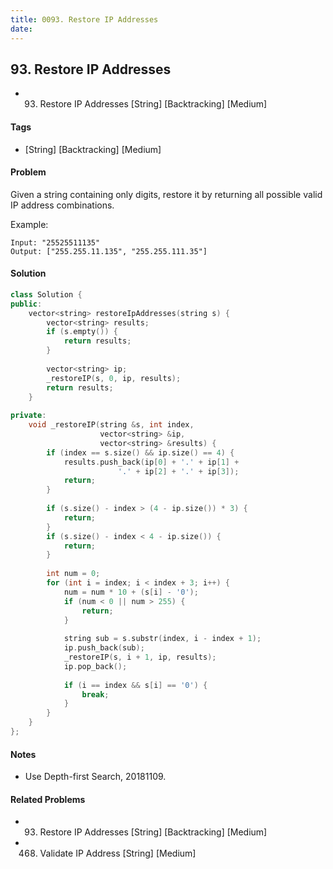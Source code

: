```yaml
---
title: 0093. Restore IP Addresses
date: 
---
```


## 93. Restore IP Addresses
- 93. Restore IP Addresses [String] [Backtracking] [Medium]

#### Tags
- [String] [Backtracking] [Medium]

#### Problem
Given a string containing only digits, restore it by returning all possible valid IP address combinations.

Example:

    Input: "25525511135"
    Output: ["255.255.11.135", "255.255.111.35"]

#### Solution
``` C++
class Solution {
public:
    vector<string> restoreIpAddresses(string s) {
        vector<string> results;
        if (s.empty()) {
            return results;
        }
        
        vector<string> ip;
        _restoreIP(s, 0, ip, results);
        return results;
    }
    
private:
    void _restoreIP(string &s, int index, 
                    vector<string> &ip, 
                    vector<string> &results) {
        if (index == s.size() && ip.size() == 4) {
            results.push_back(ip[0] + '.' + ip[1] + 
                        '.' + ip[2] + '.' + ip[3]);
            return;
        }
        
        if (s.size() - index > (4 - ip.size()) * 3) {
            return;
        }
        if (s.size() - index < 4 - ip.size()) {
            return;
        }
        
        int num = 0;
        for (int i = index; i < index + 3; i++) {
            num = num * 10 + (s[i] - '0');
            if (num < 0 || num > 255) {
                return;
            }
            
            string sub = s.substr(index, i - index + 1);
            ip.push_back(sub);
            _restoreIP(s, i + 1, ip, results);
            ip.pop_back();
            
            if (i == index && s[i] == '0') {
                break;
            }
        }
    }
};
```

#### Notes
- Use Depth-first Search, 20181109.

#### Related Problems
- 93. Restore IP Addresses [String] [Backtracking] [Medium]
- 468. Validate IP Address [String] [Medium]
